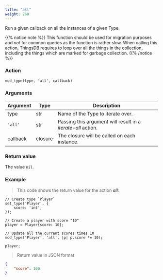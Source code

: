 ```yaml
---
title: "all"
weight: 260
---
```


Run a given callback on all the instances of a given Type.

{{% notice note %}}
This function should be used for migration purposes and *not* for common queries as the function is rather slow.
When calling this action, ThingsDB requires to loop over all the things in the collection, including the things which are marked for garbage collection.
{{% /notice %}}

### Action

`mod_type(type, 'all', callback)`

### Arguments

Argument | Type | Description
-------- | ---- | -----------
type | str | Name of the Type to iterate over.
`'all'` | str | Passing this argument will result in a *iterate-all* action.
callback | closure | The closure will be called on each instance.

### Return value

The value `nil`.

### Example

> This code shows the return value for the action ***all***:

```thingsdb,json_response
// Create type `Player`
set_type('Player', {
    score: 'int',
});

// Create a player with score "10"
player = Player{score: 10};

// Update all the current scores times 10
mod_type('Player', 'all', |p| p.score *= 10);

player;
```

> Return value in JSON format

```json
{
    "score": 100
}
```
